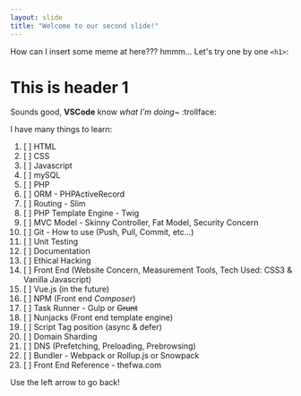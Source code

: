 ```yaml
---
layout: slide
title: "Welcome to our second slide!"
---
```

How can I insert some meme at here??? hmmm... 
Let's try one by one
`<h1>`:
# This is header 1

Sounds good, **VSCode** know *what I'm doing*~ :trollface:

I have many things to learn:
1. [ ] HTML
2. [ ] CSS
3. [ ] Javascript
4. [ ] mySQL
5. [ ] PHP
6. [ ] ORM - PHPActiveRecord
7. [ ] Routing - Slim
8. [ ] PHP Template Engine - Twig
9. [ ] MVC Model - Skinny Controller, Fat Model, Security Concern
10. [ ] Git - How to use (Push, Pull, Commit, etc...)
11. [ ] Unit Testing
12. [ ] Documentation
13. [ ] Ethical Hacking
14. [ ] Front End (Website Concern, Measurement Tools, Tech Used: CSS3 & Vanilla Javascript)
15. [ ] Vue.js (in the future)
16. [ ] NPM (Front end _Composer_)
17. [ ] Task Runner - Gulp or ~~Grunt~~ 
18. [ ] Nunjacks (Front end template engine)
19. [ ] Script Tag position (async & defer)
20. [ ] Domain Sharding
21. [ ] DNS (Prefetching, Preloading, Prebrowsing)
22. [ ] Bundler - Webpack or Rollup.js or Snowpack
23. [ ] Front End Reference - thefwa.com

Use the left arrow to go back!